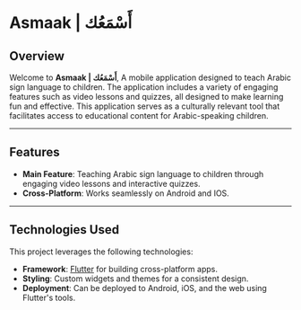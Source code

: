 # Asmaak | أَسْمَعُك

## Overview

Welcome to **Asmaak | أَسْمَعُك**, A mobile application designed to teach Arabic sign language to children. The application includes a variety of engaging features such as video lessons and quizzes, all designed to make learning fun and effective. This application serves as a culturally relevant tool that facilitates access to educational content for Arabic-speaking children.


---

## Features

- **Main Feature**: Teaching Arabic sign language to children through engaging video lessons and interactive quizzes.
- **Cross-Platform**: Works seamlessly on Android and IOS.

---

## Technologies Used

This project leverages the following technologies:

- **Framework**: [Flutter](https://flutter.dev/) for building cross-platform apps.
- **Styling**: Custom widgets and themes for a consistent design.
- **Deployment**: Can be deployed to Android, iOS, and the web using Flutter's tools.
